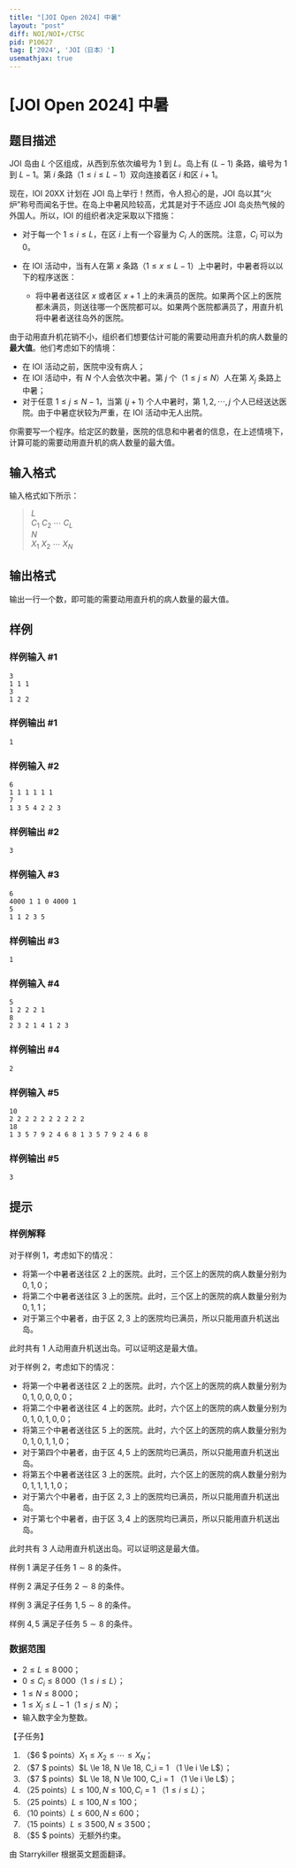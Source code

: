 ```yaml
---
title: "[JOI Open 2024] 中暑"
layout: "post"
diff: NOI/NOI+/CTSC
pid: P10627
tag: ['2024', 'JOI（日本）']
usemathjax: true
---
```


# [JOI Open 2024] 中暑
## 题目描述

JOI 岛由 $L$ 个区组成，从西到东依次编号为 $1$ 到 $L$。岛上有 $(L-1)$ 条路，编号为 $1$ 到 $L-1$。第 $i$ 条路（$1\le i\le L-1$）双向连接着区 $i$ 和区 $i+1$。

现在，IOI 20XX 计划在 JOI 岛上举行！然而，令人担心的是，JOI 岛以其“火炉”称号而闻名于世。在岛上中暑风险较高，尤其是对于不适应 JOI 岛炎热气候的外国人。所以，IOI 的组织者决定采取以下措施：

- 对于每一个 $1\le i\le L$，在区 $i$ 上有一个容量为 $C_i$ 人的医院。注意，$C_i$ 可以为 $0$。

- 在 IOI 活动中，当有人在第 $x$ 条路（$1\le x\le L-1$）上中暑时，中暑者将以以下的程序送医：
    - 将中暑者送往区 $x$ 或者区 $x+1$ 上的未满员的医院。如果两个区上的医院都未满员，则送往哪一个医院都可以。如果两个医院都满员了，用直升机将中暑者送往岛外的医院。

由于动用直升机花销不小，组织者们想要估计可能的需要动用直升机的病人数量的**最大值**。他们考虑如下的情境：

- 在 IOI 活动之前，医院中没有病人；
- 在 IOI 活动中，有 $N$ 个人会依次中暑。第 $j$ 个（$1\le j\le N$）人在第 $X_j$ 条路上中暑；
- 对于任意 $1\le j\le N-1$，当第 $(j+1)$ 个人中暑时，第 $1,2,\cdots,j$ 个人已经送达医院。由于中暑症状较为严重，在 IOI 活动中无人出院。

你需要写一个程序。给定区的数量，医院的信息和中暑者的信息，在上述情境下，计算可能的需要动用直升机的病人数量的最大值。

## 输入格式

输入格式如下所示：
> $L$\
> $C_1$ $C_2$ $\cdots$ $C_L$ \
> $N$\
> $X_1$ $X_2$ $\cdots$ $X_N$
## 输出格式

输出一行一个数，即可能的需要动用直升机的病人数量的最大值。
## 样例

### 样例输入 #1
```
3
1 1 1
3
1 2 2
```
### 样例输出 #1
```
1
```
### 样例输入 #2
```
6
1 1 1 1 1 1
7
1 3 5 4 2 2 3
```
### 样例输出 #2
```
3
```
### 样例输入 #3
```
6
4000 1 1 0 4000 1
5
1 1 2 3 5
```
### 样例输出 #3
```
1
```
### 样例输入 #4
```
5
1 2 2 2 1
8
2 3 2 1 4 1 2 3
```
### 样例输出 #4
```
2
```
### 样例输入 #5
```
10
2 2 2 2 2 2 2 2 2 2
18
1 3 5 7 9 2 4 6 8 1 3 5 7 9 2 4 6 8
```
### 样例输出 #5
```
3
```
## 提示

### 样例解释

对于样例 $1$，考虑如下的情况：

- 将第一个中暑者送往区 $2$ 上的医院。此时，三个区上的医院的病人数量分别为 $0,1,0$；
- 将第二个中暑者送往区 $3$ 上的医院。此时，三个区上的医院的病人数量分别为 $0,1,1$；
- 对于第三个中暑者，由于区 $2,3$ 上的医院均已满员，所以只能用直升机送出岛。

此时共有 $1$ 人动用直升机送出岛。可以证明这是最大值。

对于样例 $2$，考虑如下的情况：

- 将第一个中暑者送往区 $2$ 上的医院。此时，六个区上的医院的病人数量分别为 $0,1,0,0,0,0$；
- 将第二个中暑者送往区 $4$ 上的医院。此时，六个区上的医院的病人数量分别为 $0,1,0,1,0,0$；
- 将第三个中暑者送往区 $5$ 上的医院。此时，六个区上的医院的病人数量分别为 $0,1,0,1,1,0$；
- 对于第四个中暑者，由于区 $4,5$ 上的医院均已满员，所以只能用直升机送出岛。
- 将第五个中暑者送往区 $3$ 上的医院。此时，六个区上的医院的病人数量分别为 $0,1,1,1,1,0$；
- 对于第六个中暑者，由于区 $2,3$ 上的医院均已满员，所以只能用直升机送出岛。
- 对于第七个中暑者，由于区 $3,4$ 上的医院均已满员，所以只能用直升机送出岛。

此时共有 $3$ 人动用直升机送出岛。可以证明这是最大值。

样例 $1$ 满足子任务 $1\sim 8$ 的条件。

样例 $2$ 满足子任务 $2\sim 8$ 的条件。

样例 $3$ 满足子任务 $1,5\sim 8$ 的条件。

样例 $4,5$ 满足子任务 $5\sim 8$ 的条件。

### 数据范围

- $2 \le L \le 8\,000$；
- $0 \le C_i \le 8\,000$（$1 \le i \le L$）；
- $1 \le N \le 8\,000$；
- $1 \le X_j \le L − 1$（$1 \le j \le N$）；
- 输入数字全为整数。

【子任务】

1. （$6 $ points）$X_1 \le X_2 \le\cdots\le X_N$；
2. （$7 $ points）$L \le 18, N \le 18, C_i = 1 $（$1 \le i \le L$）；
3. （$7 $ points）$L \le 18, N \le 100, C_i = 1 $（$1 \le i \le L$）；
4. （$25$  points）$L \le 100, N \le 100, C_i = 1$ （$1 \le i \le L$）；
5. （$25$  points）$L \le 100, N \le 100$；
6. （$10$  points）$L \le 600, N \le 600$；
7. （$15$  points）$L \le 3\,500, N \le 3\,500$；
8. （$5 $ points）无额外约束。

由 Starrykiller 根据英文题面翻译。
